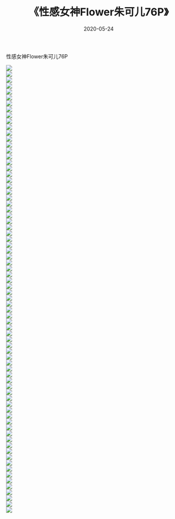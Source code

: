 ﻿---
layout: post
title:  《性感女神Flower朱可儿76P》
date:   2020-05-24
img: http://pic.660000.xyz/1:/性感/2020/性感女神Flower朱可儿76P/000.jpg
categories: [美女, 清纯, 唯美]
---

性感女神Flower朱可儿76P

  ![](http://pic.660000.xyz/1:/性感/2020/性感女神Flower朱可儿76P/001.jpg) <br> ![](http://pic.660000.xyz/1:/性感/2020/性感女神Flower朱可儿76P/002.jpg) <br> ![](http://pic.660000.xyz/1:/性感/2020/性感女神Flower朱可儿76P/003.jpg) <br> ![](http://pic.660000.xyz/1:/性感/2020/性感女神Flower朱可儿76P/004.jpg) <br> ![](http://pic.660000.xyz/1:/性感/2020/性感女神Flower朱可儿76P/005.jpg) <br> ![](http://pic.660000.xyz/1:/性感/2020/性感女神Flower朱可儿76P/006.jpg) <br> ![](http://pic.660000.xyz/1:/性感/2020/性感女神Flower朱可儿76P/007.jpg) <br> ![](http://pic.660000.xyz/1:/性感/2020/性感女神Flower朱可儿76P/008.jpg) <br> ![](http://pic.660000.xyz/1:/性感/2020/性感女神Flower朱可儿76P/009.jpg) <br> ![](http://pic.660000.xyz/1:/性感/2020/性感女神Flower朱可儿76P/010.jpg) <br> ![](http://pic.660000.xyz/1:/性感/2020/性感女神Flower朱可儿76P/011.jpg) <br> ![](http://pic.660000.xyz/1:/性感/2020/性感女神Flower朱可儿76P/012.jpg) <br> ![](http://pic.660000.xyz/1:/性感/2020/性感女神Flower朱可儿76P/013.jpg) <br> ![](http://pic.660000.xyz/1:/性感/2020/性感女神Flower朱可儿76P/014.jpg) <br> ![](http://pic.660000.xyz/1:/性感/2020/性感女神Flower朱可儿76P/015.jpg) <br> ![](http://pic.660000.xyz/1:/性感/2020/性感女神Flower朱可儿76P/016.jpg) <br> ![](http://pic.660000.xyz/1:/性感/2020/性感女神Flower朱可儿76P/017.jpg) <br> ![](http://pic.660000.xyz/1:/性感/2020/性感女神Flower朱可儿76P/018.jpg) <br> ![](http://pic.660000.xyz/1:/性感/2020/性感女神Flower朱可儿76P/019.jpg) <br> ![](http://pic.660000.xyz/1:/性感/2020/性感女神Flower朱可儿76P/020.jpg) <br> ![](http://pic.660000.xyz/1:/性感/2020/性感女神Flower朱可儿76P/021.jpg) <br> ![](http://pic.660000.xyz/1:/性感/2020/性感女神Flower朱可儿76P/022.jpg) <br> ![](http://pic.660000.xyz/1:/性感/2020/性感女神Flower朱可儿76P/023.jpg) <br> ![](http://pic.660000.xyz/1:/性感/2020/性感女神Flower朱可儿76P/024.jpg) <br> ![](http://pic.660000.xyz/1:/性感/2020/性感女神Flower朱可儿76P/025.jpg) <br> ![](http://pic.660000.xyz/1:/性感/2020/性感女神Flower朱可儿76P/026.jpg) <br> ![](http://pic.660000.xyz/1:/性感/2020/性感女神Flower朱可儿76P/027.jpg) <br> ![](http://pic.660000.xyz/1:/性感/2020/性感女神Flower朱可儿76P/028.jpg) <br> ![](http://pic.660000.xyz/1:/性感/2020/性感女神Flower朱可儿76P/029.jpg) <br> ![](http://pic.660000.xyz/1:/性感/2020/性感女神Flower朱可儿76P/030.jpg) <br> ![](http://pic.660000.xyz/1:/性感/2020/性感女神Flower朱可儿76P/031.jpg) <br> ![](http://pic.660000.xyz/1:/性感/2020/性感女神Flower朱可儿76P/032.jpg) <br> ![](http://pic.660000.xyz/1:/性感/2020/性感女神Flower朱可儿76P/033.jpg) <br> ![](http://pic.660000.xyz/1:/性感/2020/性感女神Flower朱可儿76P/034.jpg) <br> ![](http://pic.660000.xyz/1:/性感/2020/性感女神Flower朱可儿76P/035.jpg) <br> ![](http://pic.660000.xyz/1:/性感/2020/性感女神Flower朱可儿76P/036.jpg) <br> ![](http://pic.660000.xyz/1:/性感/2020/性感女神Flower朱可儿76P/037.jpg) <br> ![](http://pic.660000.xyz/1:/性感/2020/性感女神Flower朱可儿76P/038.jpg) <br> ![](http://pic.660000.xyz/1:/性感/2020/性感女神Flower朱可儿76P/039.jpg) <br> ![](http://pic.660000.xyz/1:/性感/2020/性感女神Flower朱可儿76P/040.jpg) <br> ![](http://pic.660000.xyz/1:/性感/2020/性感女神Flower朱可儿76P/041.jpg) <br> ![](http://pic.660000.xyz/1:/性感/2020/性感女神Flower朱可儿76P/042.jpg) <br> ![](http://pic.660000.xyz/1:/性感/2020/性感女神Flower朱可儿76P/043.jpg) <br> ![](http://pic.660000.xyz/1:/性感/2020/性感女神Flower朱可儿76P/044.jpg) <br> ![](http://pic.660000.xyz/1:/性感/2020/性感女神Flower朱可儿76P/045.jpg) <br> ![](http://pic.660000.xyz/1:/性感/2020/性感女神Flower朱可儿76P/046.jpg) <br> ![](http://pic.660000.xyz/1:/性感/2020/性感女神Flower朱可儿76P/047.jpg) <br> ![](http://pic.660000.xyz/1:/性感/2020/性感女神Flower朱可儿76P/048.jpg) <br> ![](http://pic.660000.xyz/1:/性感/2020/性感女神Flower朱可儿76P/049.jpg) <br> ![](http://pic.660000.xyz/1:/性感/2020/性感女神Flower朱可儿76P/050.jpg) <br> ![](http://pic.660000.xyz/1:/性感/2020/性感女神Flower朱可儿76P/051.jpg) <br> ![](http://pic.660000.xyz/1:/性感/2020/性感女神Flower朱可儿76P/052.jpg) <br> ![](http://pic.660000.xyz/1:/性感/2020/性感女神Flower朱可儿76P/053.jpg) <br> ![](http://pic.660000.xyz/1:/性感/2020/性感女神Flower朱可儿76P/054.jpg) <br> ![](http://pic.660000.xyz/1:/性感/2020/性感女神Flower朱可儿76P/055.jpg) <br> ![](http://pic.660000.xyz/1:/性感/2020/性感女神Flower朱可儿76P/056.jpg) <br> ![](http://pic.660000.xyz/1:/性感/2020/性感女神Flower朱可儿76P/057.jpg) <br> ![](http://pic.660000.xyz/1:/性感/2020/性感女神Flower朱可儿76P/058.jpg) <br> ![](http://pic.660000.xyz/1:/性感/2020/性感女神Flower朱可儿76P/059.jpg) <br> ![](http://pic.660000.xyz/1:/性感/2020/性感女神Flower朱可儿76P/060.jpg) <br> ![](http://pic.660000.xyz/1:/性感/2020/性感女神Flower朱可儿76P/061.jpg) <br> ![](http://pic.660000.xyz/1:/性感/2020/性感女神Flower朱可儿76P/062.jpg) <br> ![](http://pic.660000.xyz/1:/性感/2020/性感女神Flower朱可儿76P/063.jpg) <br> ![](http://pic.660000.xyz/1:/性感/2020/性感女神Flower朱可儿76P/064.jpg) <br> ![](http://pic.660000.xyz/1:/性感/2020/性感女神Flower朱可儿76P/065.jpg) <br> ![](http://pic.660000.xyz/1:/性感/2020/性感女神Flower朱可儿76P/066.jpg) <br> ![](http://pic.660000.xyz/1:/性感/2020/性感女神Flower朱可儿76P/067.jpg) <br> ![](http://pic.660000.xyz/1:/性感/2020/性感女神Flower朱可儿76P/068.jpg) <br> ![](http://pic.660000.xyz/1:/性感/2020/性感女神Flower朱可儿76P/069.jpg) <br> ![](http://pic.660000.xyz/1:/性感/2020/性感女神Flower朱可儿76P/070.jpg) <br> ![](http://pic.660000.xyz/1:/性感/2020/性感女神Flower朱可儿76P/071.jpg) <br> ![](http://pic.660000.xyz/1:/性感/2020/性感女神Flower朱可儿76P/072.jpg) <br> ![](http://pic.660000.xyz/1:/性感/2020/性感女神Flower朱可儿76P/073.jpg) <br> ![](http://pic.660000.xyz/1:/性感/2020/性感女神Flower朱可儿76P/074.jpg) <br> ![](http://pic.660000.xyz/1:/性感/2020/性感女神Flower朱可儿76P/075.jpg) <br> ![](http://pic.660000.xyz/1:/性感/2020/性感女神Flower朱可儿76P/076.jpg) <br>